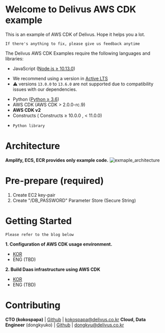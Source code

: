 
# Welcome to Delivus AWS CDK example
This is an example of AWS CDK of Delivus.
Hope it helps you a lot.

`If there's anything to fix, please give us feedback anytime`

The Delivus AWS CDK Examples require the following languages and libraries:

* JavaScript ([Node.js ≥ 10.13.0](https://nodejs.org/download/release/latest-v10.x/))
- We recommend using a version in [Active LTS](https://nodejs.org/en/about/releases/)
- ⚠️ versions `13.0.0` to `13.6.0` are not supported due to compatibility issues with our dependencies.
* Python ([Python ≥ 3.6](https://www.python.org/downloads/))
* AWS CDK (AWS CDK > 2.0.0-rc.9)
*  **AWS CDK v2**
* Constructs ( Constructs ≥ 10.0.0 , < 11.0.0)
-  `Python library`

# Architecture
**Amplify, ECS, ECR provides only example code.**
![exmaple_architecture](https://user-images.githubusercontent.com/14934206/138923450-9fb6b5e0-b285-4fcd-a010-5add808c50e6.png)

# Pre-prepare (required)
1. Create EC2 key-pair
2. Create "/DB_PASSWORD" Parameter Store  (Secure String)


# Getting Started
`Please refer to the blog below`

**1. Configuration of AWS CDK usage environment.**
- [KOR](https://medium.com/@dongkyu_87923/aws-cdk-%EC%82%AC%EC%9A%A9-%ED%99%98%EA%B2%BD-%EA%B5%AC%EC%84%B1-python-9cabc04cb8dc)
- ENG (TBD)

**2. Build Daas infrastructure using AWS CDK**
- [KOR](https://medium.com/@dongkyu_87923/aws-cdk%EB%A5%BC-%EC%82%AC%EC%9A%A9%ED%95%9C-daas-%EC%9D%B8%ED%94%84%EB%9D%BC-%EA%B5%AC%EC%B6%95-1df30bae675b)
- ENG (TBD)

# Contributing
**CTO (kokospapa)** | [Github](https://github.com/kokospapa8) | kokospapa@delivus.co.kr
**Cloud, Data Engineer** (dongkyuko) | [Github](https://github.com/dongkyuko) | dongkyu@delivus.co.kr